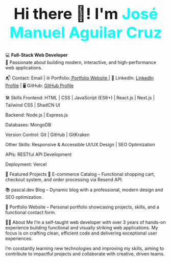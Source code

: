 <h1 align="center" style="font-size: 3rem;">
  Hi there 👋! I'm <span style="color:#00FFFF;">José Manuel Aguilar Cruz</span>
</h1>

💻 **Full-Stack Web Developer**  
🌌 Passionate about building modern, interactive, and high-performance web applications.  

📬 Contact: Email | 🌐 Portfolio:[ Portfolio Website ](https://portafolio1010100.vercel.app/)| 💼 LinkedIn: [LinkedIn Profile](https://www.linkedin.com/in/josema-aguilar-dev/) | 🖥️ GitHub: [GitHub Profile](https://github.com/pascal1010100)

🛠 Skills
Frontend: HTML | CSS | JavaScript (ES6+) | React.js | Next.js | Tailwind CSS | ShadCN UI

Backend: Node.js | Express.js

Databases: MongoDB

Version Control: Git | GitHub | GitKraken

Other Skills: Responsive & Accessible UI/UX Design | SEO Optimization

APIs: RESTful API Development

Deployment: Vercel

🚀 Featured Projects
🛒 E-commerce Catalog – Functional shopping cart, checkout system, and order processing via Resend API.

📚 pascal.dev Blog – Dynamic blog with a professional, modern design and SEO optimization.

💼 Portfolio Website – Personal portfolio showcasing projects, skills, and a functional contact form.

🧑‍💻 About Me
I’m a self-taught web developer with over 3 years of hands-on experience building functional and visually striking web applications. My focus is on crafting clean, efficient code and delivering exceptional user experiences.

I’m constantly learning new technologies and improving my skills, aiming to contribute to impactful projects and collaborate with creative, driven teams.
